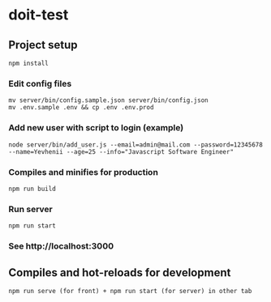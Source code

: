 # doit-test

## Project setup
```
npm install
```

### Edit config files
```
mv server/bin/config.sample.json server/bin/config.json
mv .env.sample .env && cp .env .env.prod
```

### Add new user with script to login (example)
```
node server/bin/add_user.js --email=admin@mail.com --password=12345678 --name=Yevhenii --age=25 --info="Javascript Software Engineer"
```

### Compiles and minifies for production
```
npm run build
```

### Run server
```
npm run start
```

### See http://localhost:3000

## Compiles and hot-reloads for development
```
npm run serve (for front) + npm run start (for server) in other tab
```
